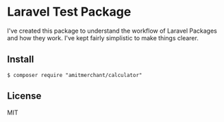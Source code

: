 Laravel Test Package
==================

I've created this package to understand the workflow of Laravel Packages and how they work. I've kept fairly simplistic to make things clearer.

## Install

`$ composer require "amitmerchant/calculator"`

## License
MIT